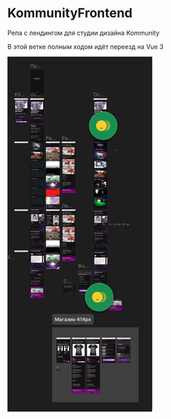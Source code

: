 # KommunityFrontend

Репа с лендингом для студии дизайна Kommunity

В этой ветке полным ходом идёт переезд на Vue 3

  ![Alt text](./README/image.png)